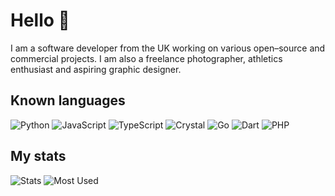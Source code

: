 # Hello 👋

I am a software developer from the UK working on various open–source and commercial projects. I am also a freelance photographer, athletics enthusiast and aspiring graphic designer.

## Known languages
![Python](https://img.shields.io/badge/Python-3572A5?style=for-the-badge&logo=python&logoColor=white)
![JavaScript](https://img.shields.io/badge/JavaScript-f1e05a?style=for-the-badge&logo=javascript&logoColor=black)
![TypeScript](https://img.shields.io/badge/TypeScript-3178c6?style=for-the-badge&logo=typescript&logoColor=white)
![Crystal](https://img.shields.io/badge/Crystal-000100?style=for-the-badge&logo=crystal&logoColor=white)
![Go](https://img.shields.io/badge/Go-00ADD8?style=for-the-badge&logo=go&logoColor=white)
![Dart](https://img.shields.io/badge/Dart-00B4AB?style=for-the-badge&logo=dart&logoColor=white)
![PHP](https://img.shields.io/badge/PHP-4F5D95?style=for-the-badge&logo=php&logoColor=white)

<!-- ![Rust](https://img.shields.io/badge/Rust-DEA584?style=for-the-badge&logo=rust&logoColor=black) -->

## My stats
![Stats](https://github-readme-stats.vercel.app/api?username=devnote-dev&layout=compact&hide_border=true&hide_title=true&count_private=true&include_all_commits=true&show_icons=true&bg_color=00000000&text_color=c3c6ce&icon_color=4e64f7&role=OWNER,ORGANIZATION_MEMBER,COLLABORATOR)
![Most Used](https://github-readme-stats.vercel.app/api/top-langs/?username=devnote-dev&layout=compact&hide_border=true&show_icons=true&title_color=c3c6ce&text_color=9f9f9f&bg_color=00000000&icon_color=00000000&langs_count=8&count_private=true&role=OWNER,ORGANIZATION_MEMBER,COLLABORATOR)
